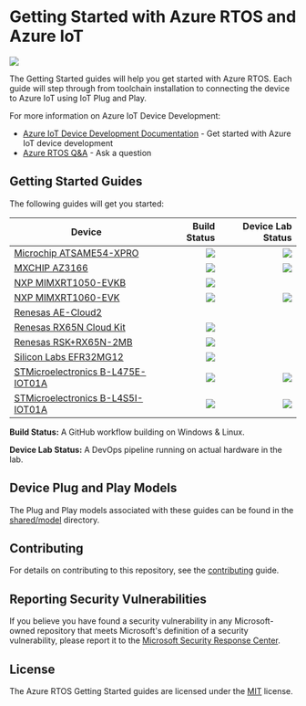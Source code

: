 # Getting Started with Azure RTOS and Azure IoT

![](https://github.com/azure-rtos/getting-started/workflows/Markdown%20links/badge.svg)

The Getting Started guides will help you get started with Azure RTOS. Each guide will step through from toolchain installation to connecting the device to Azure IoT using IoT Plug and Play.

For more information on Azure IoT Device Development:
* [Azure IoT Device Development Documentation](https://docs.microsoft.com/azure/iot-develop) - Get started with Azure IoT device development
* [Azure RTOS Q&A](https://aka.ms/QnA/azure-rtos) - Ask a question

## Getting Started Guides

The following guides will get you started:

|Device|Build Status|Device Lab Status|
|---|--:|--:|
|[Microchip ATSAME54-XPRO](Microchip/ATSAME54-XPRO)|![](https://github.com/azure-rtos/getting-started/workflows/ATSAME54-XPRO/badge.svg)|![](https://expresslogic.visualstudio.com/DeviceLab%20AzureRTOS%20GSG/_apis/build/status/azure-rtos.getting-started.microchip.atsame54xpro?repoName=azure-rtos%2Fgetting-started&branchName=master)|
|[MXCHIP AZ3166](MXChip/AZ3166)|![](https://github.com/azure-rtos/getting-started/workflows/AZ3166/badge.svg)|![](https://expresslogic.visualstudio.com/DeviceLab%20AzureRTOS%20GSG/_apis/build/status/azure-rtos.getting-started.mxchip.az3166?repoName=azure-rtos%2Fgetting-started&branchName=master)|
|[NXP MIMXRT1050-EVKB](NXP/MIMXRT1050-EVKB)|![](https://github.com/azure-rtos/getting-started/workflows/MIMXRT1050-EVKB/badge.svg)||
|[NXP MIMXRT1060-EVK](NXP/MIMXRT1060-EVK)|![](https://github.com/azure-rtos/getting-started/workflows/MIMXRT1060-EVK/badge.svg)|![](https://expresslogic.visualstudio.com/DeviceLab%20AzureRTOS%20GSG/_apis/build/status/azure-rtos.getting-started.nxp.1060evk?repoName=azure-rtos%2Fgetting-started&branchName=master)|
|[Renesas AE-Cloud2](Renesas/Synergy)|||
|[Renesas RX65N Cloud Kit](Renesas/RX65N_Cloud_Kit)|![](https://github.com/azure-rtos/getting-started/workflows/RX65N-Cloud-Kit/badge.svg)||
|[Renesas RSK+RX65N-2MB](Renesas/RSK_RX65N_2MB)|![](https://github.com/azure-rtos/getting-started/workflows/RSK-RX65N-2MB/badge.svg)||
|[Silicon Labs EFR32MG12](SiliconLabs/EFR32MG12)|![](https://github.com/azure-rtos/getting-started/workflows/EFR32MG12/badge.svg)||
|[STMicroelectronics B-L475E-IOT01A](STMicroelectronics/B-L475E-IOT01A)|![](https://github.com/azure-rtos/getting-started/workflows/B-L475E-IOT01A/badge.svg)|![](https://expresslogic.visualstudio.com/DeviceLab%20AzureRTOS%20GSG/_apis/build/status/azure-rtos.getting-started.stm.l475?repoName=azure-rtos%2Fgetting-started&branchName=master)|
|[STMicroelectronics B-L4S5I-IOT01A](STMicroelectronics/B-L4S5I-IOT01A)|![](https://github.com/azure-rtos/getting-started/workflows/B-L4S5I-IOT01A/badge.svg)|![](https://expresslogic.visualstudio.com/DeviceLab%20AzureRTOS%20GSG/_apis/build/status/azure-rtos.getting-started.stm.l4s5?repoName=azure-rtos%2Fgetting-started&branchName=master)|

**Build Status:** A GitHub workflow building on Windows & Linux.

**Device Lab Status:** A DevOps pipeline running on actual hardware in the lab.

## Device Plug and Play Models

The Plug and Play models associated with these guides can be found in the [shared/model](shared/model) directory.

## Contributing

For details on contributing to this repository, see the [contributing](CONTRIBUTING.md) guide.

## Reporting Security Vulnerabilities

If you believe you have found a security vulnerability in any Microsoft-owned repository that meets Microsoft's definition of a security vulnerability, please report it to the [Microsoft Security Response Center](SECURITY.md).

## License

The Azure RTOS Getting Started guides are licensed under the [MIT](LICENSE.txt) license.
